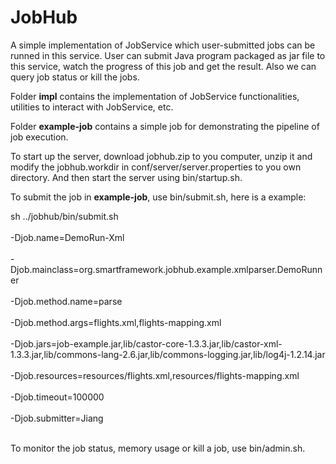 # JobHub
A simple implementation of JobService which user-submitted jobs can be runned in this service. 
User can submit Java program packaged as jar file to this service, watch the progress of this job and get the result.
Also we can query job status or kill the jobs.

Folder <b>impl</b> contains the implementation of JobService functionalities, utilities to interact with JobService, etc.

Folder <b>example-job</b> contains a simple job for demonstrating the pipeline of job execution.

To start up the server, download jobhub.zip to you computer, unzip it and modify the jobhub.workdir in conf/server/server.properties to you own directory. And then start the server using bin/startup.sh.

To submit the job in <b>example-job</b>, use bin/submit.sh, here is a example:

sh ../jobhub/bin/submit.sh \
   <br> -Djob.name=DemoRun-Xml \
   <br>  -Djob.mainclass=org.smartframework.jobhub.example.xmlparser.DemoRunner \
   <br>  -Djob.method.name=parse \
   <br>  -Djob.method.args=flights.xml,flights-mapping.xml\
   <br>  -Djob.jars=job-example.jar,lib/castor-core-1.3.3.jar,lib/castor-xml-1.3.3.jar,lib/commons-lang-2.6.jar,lib/commons-logging.jar,lib/log4j-1.2.14.jar \
   <br>  -Djob.resources=resources/flights.xml,resources/flights-mapping.xml \
   <br>  -Djob.timeout=100000 \
   <br>  -Djob.submitter=Jiang
    
 <br>    
To monitor the job status, memory usage or kill a job, use bin/admin.sh.



